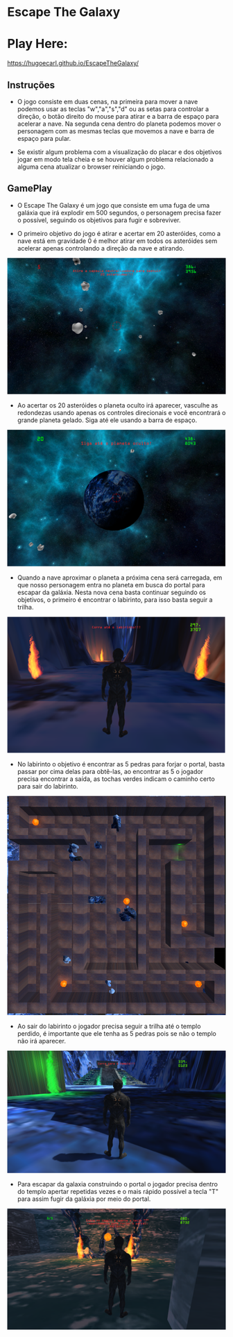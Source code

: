 # Escape The Galaxy  

# Play Here:  
https://hugoecarl.github.io/EscapeTheGalaxy/  

## Instruções  

- O jogo consiste em duas cenas, na primeira para mover a nave podemos usar as teclas "w","a","s","d" ou as setas para controlar a direção, o botão direito do mouse para atirar e a barra de espaço para acelerar a nave. Na segunda cena dentro do planeta podemos mover o personagem com as mesmas teclas que movemos a nave e barra de espaço para pular. 

- Se existir algum problema com a visualização do placar e dos objetivos jogar em modo tela cheia e se houver algum problema relacionado a alguma cena atualizar o browser reiniciando o jogo.  

## GamePlay  

- O Escape The Galaxy é um jogo que consiste em uma fuga de uma galáxia que irá explodir em 500 segundos, o personagem precisa fazer o possível, seguindo os objetivos para fugir e sobreviver. 

- O primeiro objetivo do jogo é atirar e acertar em 20 asteróides, como a nave está em gravidade 0 é melhor atirar em todos os asteróides sem acelerar apenas controlando a direção da nave e atirando. 

![Alt text](https://github.com/hugoecarl/EscapeTheGalaxy/blob/master/img/img1.PNG)  

- Ao acertar os 20 asteróides o planeta oculto irá aparecer, vasculhe as redondezas usando apenas os controles direcionais e você encontrará o grande planeta gelado. Siga até ele usando a barra de espaço.  

![Alt text](https://github.com/hugoecarl/EscapeTheGalaxy/blob/master/img/img2.PNG)  

- Quando a nave aproximar o planeta a próxima cena será carregada, em que nosso personagem entra no planeta em busca do portal para escapar da galáxia. Nesta nova cena basta continuar seguindo os objetivos, o primeiro é encontrar o labirinto, para isso basta seguir a trilha.  

![Alt text](https://github.com/hugoecarl/EscapeTheGalaxy/blob/master/img/img3.PNG)  

- No labirinto o objetivo é encontrar as 5 pedras para forjar o portal, basta passar por cima delas para obtê-las, ao encontrar as 5 o jogador precisa encontrar a saída, as tochas verdes indicam o caminho certo para sair do labirinto.  

![Alt text](https://github.com/hugoecarl/EscapeTheGalaxy/blob/master/img/img4.PNG)  

- Ao sair do labirinto o jogador precisa seguir a trilha até o templo perdido, é importante que ele tenha as 5 pedras pois se não o templo não irá aparecer.  

![Alt text](https://github.com/hugoecarl/EscapeTheGalaxy/blob/master/img/img5.PNG)

- Para escapar da galaxia construindo o portal o jogador precisa dentro do templo apertar repetidas vezes e o mais rápido possível a tecla "T" para assim fugir da galáxia por meio do portal. 

![Alt text](https://github.com/hugoecarl/EscapeTheGalaxy/blob/master/img/img6.PNG)  




